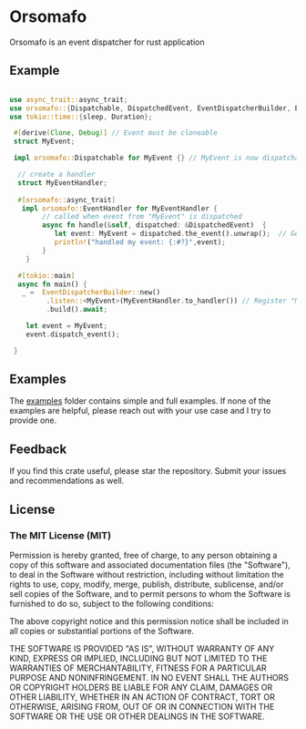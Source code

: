# Orsomafo

Orsomafo is an event dispatcher for rust application

## Example

```rust

use async_trait::async_trait;
use orsomafo::{Dispatchable, DispatchedEvent, EventDispatcherBuilder, EventHandler};
use tokio::time::{sleep, Duration};

 #[derive(Clone, Debug)] // Event must be cloneable
 struct MyEvent;

 impl orsomafo::Dispatchable for MyEvent {} // MyEvent is now dispatchable

  // create a handler
  struct MyEventHandler;
    
  #[orsomafo::async_trait]
   impl orsomafo::EventHandler for MyEventHandler {
        // called when event from "MyEvent" is dispatched
        async fn handle(&self, dispatched: &DispatchedEvent)  {
           let event: MyEvent = dispatched.the_event().unwrap();  // Get the instance of "MyEvent"
           println!("handled my event: {:#?}",event);
        }
    }

  #[tokio::main]
  async fn main() {
   _ =  EventDispatcherBuilder::new()
         .listen::<MyEvent>(MyEventHandler.to_handler()) // Register "MyEventHandler" for "MyEvent"
         .build().await;

    let event = MyEvent;
    event.dispatch_event();

 }

```

## Examples

The [examples](https://github.com/shiftrightonce/orsomafo/tree/main/examples) folder contains simple and full examples. If none of the examples are helpful,
please reach out with your use case and I  try to provide one.

## Feedback

If you find this crate useful, please star the repository. Submit your issues and recommendations as well.

## License

### The MIT License (MIT)

Permission is hereby granted, free of charge, to any person obtaining a copy of this software and associated documentation files (the "Software"), to deal in the Software without restriction, including without limitation the rights to use, copy, modify, merge, publish, distribute, sublicense, and/or sell copies of the Software, and to permit persons to whom the Software is furnished to do so, subject to the following conditions:

The above copyright notice and this permission notice shall be included in all copies or substantial portions of the Software.

THE SOFTWARE IS PROVIDED "AS IS", WITHOUT WARRANTY OF ANY KIND, EXPRESS OR IMPLIED, INCLUDING BUT NOT LIMITED TO THE WARRANTIES OF MERCHANTABILITY, FITNESS FOR A PARTICULAR PURPOSE AND NONINFRINGEMENT. IN NO EVENT SHALL THE AUTHORS OR COPYRIGHT HOLDERS BE LIABLE FOR ANY CLAIM, DAMAGES OR OTHER LIABILITY, WHETHER IN AN ACTION OF CONTRACT, TORT OR OTHERWISE, ARISING FROM, OUT OF OR IN CONNECTION WITH THE SOFTWARE OR THE USE OR OTHER DEALINGS IN THE SOFTWARE.